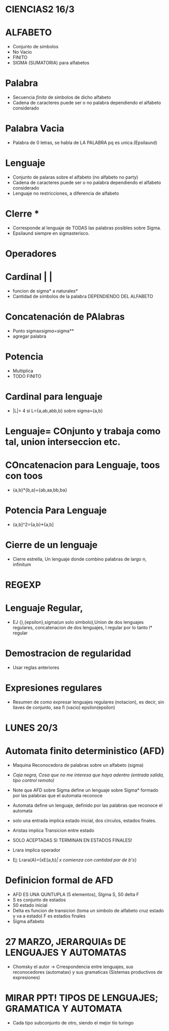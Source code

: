 # CIENCIAS2 16/3

# ALFABETO
- Conjunto de simbolos
- No Vacio
- FINITO
- SIGMA (SUMATORIA) para alfabetos
# Palabra
- Secuencia *finita* de simbolos de dicho alfabeto
- Cadena de caracteres puede ser o no palabra dependiendo el alfabeto considerado
# Palabra Vacia
- Palabra de 0 letras, se habla de LA PALABRA pq es unica.(Epsilaund)
# Lenguaje
- Conjunto de palaras sobre el alfabeto (no alfabeto no party)
- Cadena de caracteres puede ser o no palabra dependiendo el alfabeto considerado
- Lenguaje no restricciones, a diferencia de alfabeto
# CIerre *
- Corresponde al lenguaje de TODAS las palabras posibles sobre Sigma.
- Epsilaund siempre en sigmasterisco.
# Operadores
   # Cardinal | | 
- funcion de sigma* a naturales*
- Cantidad de simbolos de la palabra DEPENDIENDO DEL ALFABETO
# Concatenación de PAlabras
- Punto sigma*xsigma*=sigma**
- agregar palabra
# Potencia 
- Multiplica
- TODO FINITO
# Cardinal para lenguaje
- |L|= 4 si L={a,ab,abb,b} sobre sigma={a,b}

# Lenguaje= COnjunto y trabaja como tal, union interseccion etc.

# COncatenacion para Lenguaje, toos con toos

- {a,b}*{b,a}={ab,aa,bb,ba}

# Potencia Para Lenguaje

- {a,b]^2={a,b}*{a,b]

# Cierre de un lenguaje
- Cierre estrella, Un lenguaje donde combino palabras de largo n, infinitum

# REGEXP
# Lenguaje Regular, 
- EJ {},{epsilon},sigma(un solo simbolo),Union de dos lenguajes regulares, concatenacion de dos lenguajes, l regular por lo tanto l* regular
# Demostracion de regularidad
- Usar reglas anteriores

# Expresiones regulares
- Resumen de como expresar lenguajes regulares (notacion), es decir, sin llaves de conjunto, sea fi (vacio) epsilon(epsilon)

# LUNES 20/3

# Automata finito deterministico (AFD)
- Maquina Reconocedora de palabras sobre un alfabeto (sigma)

- *Caja negra, Cosa que no me interesa que haya adentro (entrada salida, tipo control remoto)*

- Note que AFD sobre Sigma define un lenguaje sobre Sigma* formado por las palabras que el automata reconoce

- Automata define un lenguaje, definido por las palabras que reconoce el automata

- solo una entrada implica estado inicial, dos circulos, estados finales.
- Aristas implica Transicion entre estado

- SOLO ACEPTADAS SI TERMINAN EN ESTADOS FINALES!
- Lrara implica operador 
- Ej: Lrara(A)={xE{a,b}*| x comienza con cantidad par de b's*}
# Definicion formal de AFD 
- AFD ES UNA QUNTUPLA (5 elementos), SIgma S, S0 delta F
- S es conjunto de estados
- S0 estado inicial
- Delta  es funcion de transicion (toma un simbolo de alfabeto cruz estado y va a estado)
  F es estados finales
- Sigma alfabeto

# 27 MARZO, JERARQUIAs DE LENGUAJES Y AUTOMATAS
- Chomsky el autor -> Crrespondencia entre lenguajes, sus reconocedores (automatax) y sus gramaticas (Sistemas productivos de expresiones)

# MIRAR PPT! TIPOS DE LENGUAJES; GRAMATICA Y AUTOMATA
- Cada tipo subconjunto de otro, siendo el mejor tio turingo

 
